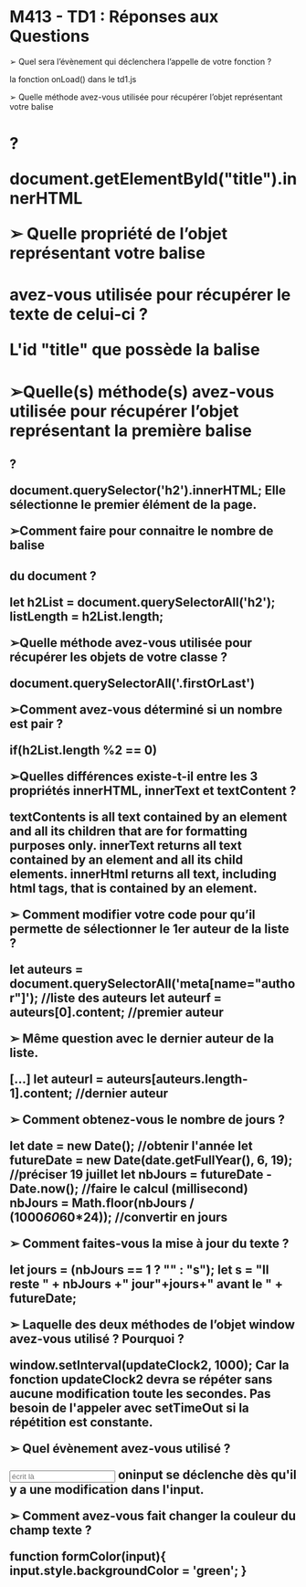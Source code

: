 # M413 - TD1 : Réponses aux Questions

➢ Quel sera l’évènement qui déclenchera l’appelle de votre fonction ?

la fonction onLoad() dans le td1.js


➢ Quelle méthode avez-vous utilisée pour récupérer l’objet représentant votre balise <h1> ?

document.getElementById("title").innerHTML


➢ Quelle propriété de l’objet représentant votre balise <h1> avez-vous utilisée pour récupérer le texte de celui-ci ?

L'id "title" que possède la balise <h1>


➢Quelle(s) méthode(s) avez-vous utilisée pour récupérer l’objet représentant la première
balise <h2> ?

document.querySelector('h2').innerHTML;
Elle sélectionne le premier élément de la page.


➢Comment faire pour connaitre le nombre de balise <h2> du document ?

let h2List = document.querySelectorAll('h2');
listLength = h2List.length;


➢Quelle méthode avez-vous utilisée pour récupérer les objets de votre classe ?

document.querySelectorAll('.firstOrLast')


➢Comment avez-vous déterminé si un nombre est pair ?

if(h2List.length %2 == 0)


➢Quelles différences existe-t-il entre les 3 propriétés innerHTML, innerText et textContent ?

textContents is all text contained by an element and all its children that are for formatting purposes only.
innerText returns all text contained by an element and all its child elements.
innerHtml returns all text, including html tags, that is contained by an element.


➢ Comment modifier votre code pour qu’il permette de sélectionner le 1er auteur de la liste ? 

let auteurs = document.querySelectorAll('meta[name="author"]'); //liste des auteurs
let auteurf = auteurs[0].content;   //premier auteur


➢ Même question avec le dernier auteur de la liste.

[...]
let auteurl = auteurs[auteurs.length-1].content;    //dernier auteur


➢ Comment obtenez-vous le nombre de jours ? 

let date = new Date();  //obtenir l'année
let futureDate = new Date(date.getFullYear(), 6, 19);   //préciser 19 juillet
let nbJours = futureDate - Date.now();  //faire le calcul (millisecond)
nbJours = Math.floor(nbJours / (1000*60*60*24));    //convertir en jours


➢ Comment faites-vous la mise à jour du texte ?

let jours = (nbJours == 1 ? "" : "s");
let s = "Il reste " + nbJours +" jour"+jours+" avant le " + futureDate;


➢ Laquelle des deux méthodes de l’objet window avez-vous utilisé ? Pourquoi ?

window.setInterval(updateClock2, 1000);
Car la fonction updateClock2 devra se répéter sans aucune modification toute les secondes. Pas besoin de l'appeler avec setTimeOut si la répétition est constante.


➢ Quel évènement avez-vous utilisé ?

<input oninput="formColor(this);" type="text" placeholder="écrit là">
oninput se déclenche dès qu'il y a une modification dans l'input.


➢ Comment avez-vous fait changer la couleur du champ texte ?

function formColor(input){
	input.style.backgroundColor = 'green';
}